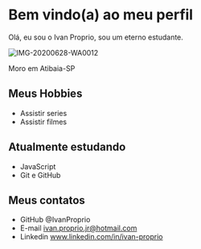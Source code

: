 # Bem vindo(a) ao meu perfil

Olá, eu sou o Ivan Proprio, sou um eterno estudante.

![IMG-20200628-WA0012](https://user-images.githubusercontent.com/114115198/192649247-4b66b5a5-5045-4353-aa64-62ad4ebd23a5.jpg)

Moro em Atibaia-SP

## Meus Hobbies

- Assistir series
- Assistir filmes

## Atualmente estudando

- JavaScript
- Git e GitHub

## Meus contatos 

- GitHub @IvanProprio
- E-mail ivan.proprio.jr@hotmail.com
- Linkedin www.linkedin.com/in/ivan-proprio 
